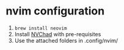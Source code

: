 # nvim configuration

1. `brew install neovim`
2. Install [NVChad](https://nvchad.com/docs/quickstart/install) with pre-requisites
3. Use the attached folders in .config/nvim/
